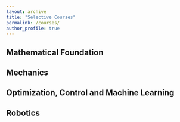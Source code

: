 ```yaml
---
layout: archive
title: "Selective Courses"
permalink: /courses/
author_profile: true
---
```

## Mathematical Foundation

## Mechanics

## Optimization, Control and Machine Learning

## Robotics
